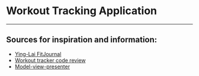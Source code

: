 # Workout Tracking Application
---
## Sources for inspiration and information:
- [Ying-Lai FitJournal](https://github.com/Ying-Lai/FitJournal)
- [Workout tracker code review](https://codereview.stackexchange.com/questions/79196/workout-tracker)
- [Model-view-presenter](https://en.wikipedia.org/wiki/Model–view–presenter)
